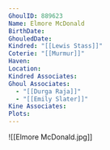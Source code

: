 ```yaml
---
GhoulID: 889623
Name: Elmore McDonald
BirthDate: 
GhouledDate: 
Kindred: "[[Lewis Stass]]"
Coterie: "[[Murmur]]"
Haven: 
Location: 
Kindred Associates: 
Ghoul Associates:
  - "[[Durga Raja]]"
  - "[[Emily Slater]]"
Kine Associates: 
Plots: 
---
```


![[Elmore McDonald.jpg]]